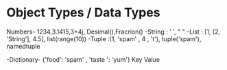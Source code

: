 # Object Types / Data Types

Numbers- 1234,3.1415,3+4j, Desimal(),Fracrion()
-String : ' ', " "
-List : [1, [2, 'String'], 4.5], list(range(10))
-Tuple :(1, 'spam' , 4 , 't'), tuple('spam'), namedtuple

-Dictionary- {'food': 'spam' , 'taste ': 'yum'}
                Key    Value